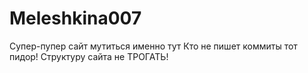 # Meleshkina007
Супер-пупер сайт мутиться именно тут
Кто не пишет коммиты тот пидор!
Структуру сайта не ТРОГАТЬ!


